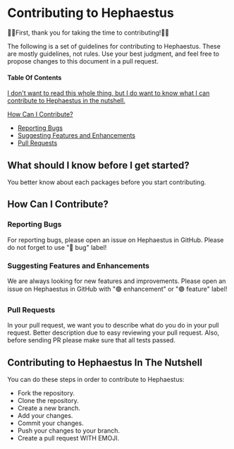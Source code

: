 # Contributing to Hephaestus

🫶🎁First, thank you for taking the time to contributing!🎁🫶

The following is a set of guidelines for contributing to Hephaestus. 
These are mostly guidelines, not rules. Use your best judgment, and feel free to 
propose changes to this document in a pull request.

#### Table Of Contents
[I don't want to read this whole thing, 
but I do want to know what I can contribute to Hephaestus in the nutshell.](#contributing-to-hephaestus-in-the-nutshell)
  
[How Can I Contribute?](#how-can-i-contribute)
* [Reporting Bugs](#reporting-bugs)
* [Suggesting Features and Enhancements](#suggesting-features-and-enhancements)
* [Pull Requests](#pull-requests)

## What should I know before I get started?
You better know about each packages before you start contributing.

## How Can I Contribute?
### Reporting Bugs
For reporting bugs, please open an issue on Hephaestus in GitHub. Please do not forget to use "🔴 bug" label!

### Suggesting Features and Enhancements
We are always looking for new features and improvements. Please open an issue on Hephaestus in GitHub with "🟢 enhancement" or "🟣 feature" label!

### Pull Requests
In your pull request, we want you to describe what do you do in your pull request. 
Better description due to easy reviewing your pull request. 
Also, before sending PR please make sure that all tests passed.

## Contributing to Hephaestus In The Nutshell
You can do these steps in order to contribute to Hephaestus:
* Fork the repository.
* Clone the repository.
* Create a new branch.
* Add your changes.
* Commit your changes.
* Push your changes to your branch.
* Create a pull request WITH EMOJI.
